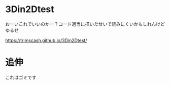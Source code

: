 # 3Din2Dtest
おーいこれでいいのかー？コード適当に描いたせいで読みにくいかもしれんけどゆるせ


https://trimscash.github.io/3Din2Dtest/

# 追伸
これはゴミです

